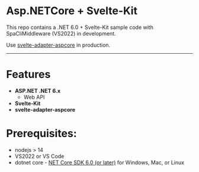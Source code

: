 # Asp.NETCore + Svelte-Kit

This repo contains a .NET 6.0 + Svelte-Kit sample code with SpaCliMiddleware (VS2022) in development.

Use [svelte-adapter-aspcore](https://github.com/kiho/svelte-adapter-aspcore) in production.

---

# Features

- **ASP.NET .NET 6.x**
  - Web API
- **Svelte-Kit**
- **svelte-adapter-aspcore**

# Prerequisites:
 * nodejs > 14
 * VS2022 or VS Code
 * dotnet core - [NET Core SDK 6.0 (or later)](https://www.microsoft.com/net/download/core) for Windows, Mac, or Linux

